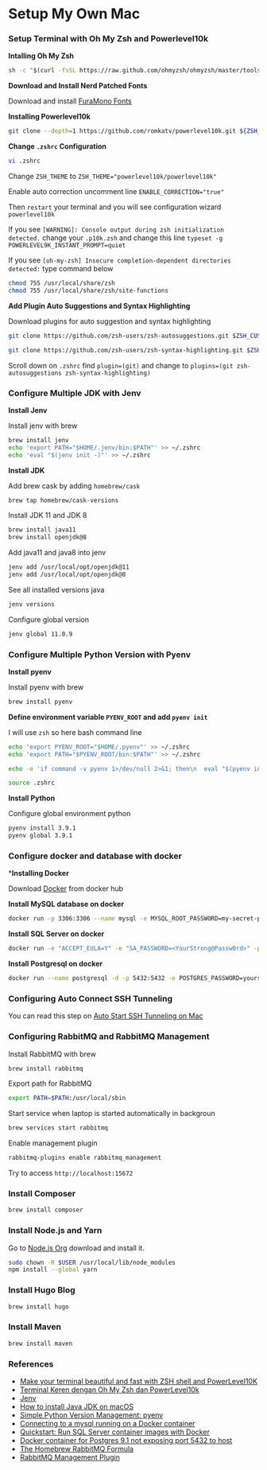 # Setup My Own Mac


<!--more-->

### Setup Terminal with Oh My Zsh and Powerlevel10k

**Intalling Oh My Zsh**
```bash
sh -c "$(curl -fsSL https://raw.github.com/ohmyzsh/ohmyzsh/master/tools/install.sh)"
```

**Download and Install Nerd Patched Fonts**

Download and install [FuraMono Fonts](https://github.com/ryanoasis/nerd-fonts/blob/master/patched-fonts/FiraMono/Regular/complete/Fura%20Mono%20Regular%20Nerd%20Font%20Complete.otf?raw=true)

**Installing Powerlevel10k**
```bash
git clone --depth=1 https://github.com/romkatv/powerlevel10k.git ${ZSH_CUSTOM:-~/.oh-my-zsh/custom}/themes/powerlevel10k
```

**Change `.zshrc` Configuration**
```bash
vi .zshrc
```

Change `ZSH_THEME` to `ZSH_THEME="powerlevel10k/powerlevel10k"`

Enable auto correction uncomment line `ENABLE_CORRECTION="true"`

Then `restart` your terminal and you will see configuration wizard `powerlevel10k`

If you see `[WARNING]: Console output during zsh initialization detected.` change your `.p10k.zsh` and change this line `typeset -g POWERLEVEL9K_INSTANT_PROMPT=quiet`

If you see `[oh-my-zsh] Insecure completion-dependent directories detected:` type command below

```bash
chmod 755 /usr/local/share/zsh
chmod 755 /usr/local/share/zsh/site-functions
```

**Add Plugin Auto Suggestions and Syntax Highlighting**

Download plugins for auto suggestion and syntax highlighting

```bash
git clone https://github.com/zsh-users/zsh-autosuggestions.git $ZSH_CUSTOM/plugins/zsh-autosuggestions

git clone https://github.com/zsh-users/zsh-syntax-highlighting.git $ZSH_CUSTOM/plugins/zsh-syntax-highlighting
```

Scroll down on `.zshrc` find `plugin=(git)` and change to `plugins=(git zsh-autosuggestions zsh-syntax-highlighting)`

### Configure Multiple JDK with Jenv

**Install Jenv**

Install jenv with brew
```bash
brew install jenv
echo 'export PATH="$HOME/.jenv/bin:$PATH"' >> ~/.zshrc
echo 'eval "$(jenv init -)"' >> ~/.zshrc
```

**Install JDK**

Add brew cask by adding `homebrew/cask`
```bash
brew tap homebrew/cask-versions
```

Install JDK 11 and JDK 8
```bash
brew install java11
brew install openjdk@8
```

Add java11 and java8 into jenv
```bash
jenv add /usr/local/opt/openjdk@11
jenv add /usr/local/opt/openjdk@8
```

See all installed versions java
```bash
jenv versions
```

Configure global version
```bash
jenv global 11.0.9
```

### Configure Multiple Python Version with Pyenv


**Install pyenv**

Install pyenv with brew
```bash
brew install pyenv
```

**Define environment variable `PYENV_ROOT` and add `pyenv init`**

I will use `zsh` so here bash command line

```bash
echo 'export PYENV_ROOT="$HOME/.pyenv"' >> ~/.zshrc
echo 'export PATH="$PYENV_ROOT/bin:$PATH"' >> ~/.zshrc

echo -e 'if command -v pyenv 1>/dev/null 2>&1; then\n  eval "$(pyenv init -)"\nfi' >> ~/.zshrc

source .zshrc
```

**Install Python**

Configure global environment python
```bash
pyenv install 3.9.1
pyenv global 3.9.1
```

### Configure docker and database with docker

***Installing Docker**

Download [Docker](https://hub.docker.com/editions/community/docker-ce-desktop-mac/) from docker hub

**Install MySQL database on docker**
```bash
docker run -p 3306:3306 --name mysql -e MYSQL_ROOT_PASSWORD=my-secret-pw -d mysql:latest
```

**Install SQL Server on docker**
```bash
docker run -e "ACCEPT_EULA=Y" -e "SA_PASSWORD=<YourStrong@Passw0rd>" -p 1433:1433 --name sqlserver -h sqlserver -d mcr.microsoft.com/mssql/server:2019-latest
```

**Install Postgresql on docker**
```bash
docker run --name postgresql -d -p 5432:5432 -e POSTGRES_PASSWORD=yoursecretpassword postgres
```

### Configuring Auto Connect SSH Tunneling

You can read this step on [Auto Start SSH Tunneling on Mac](https://blog.piinalpin.com/2020/09/auto-start-ssh-tunneling-mac/)

### Configuring RabbitMQ and RabbitMQ Management

Install RabbitMQ with brew
```bash
brew install rabbitmq
```

Export path for RabbitMQ
```bash
export PATH=$PATH:/usr/local/sbin
```

Start service when laptop is started automatically in backgroun
```bash
brew services start rabbitmq
```

Enable management plugin
```bash
rabbitmq-plugins enable rabbitmq_management
```

Try to access `http://localhost:15672`

### Install Composer

```bash
brew install composer
```

### Install Node.js and Yarn
Go to [Node.js Org](https://nodejs.org/en/) download and install it.

```bash
sudo chown -R $USER /usr/local/lib/node_modules
npm install --global yarn
```

### Install Hugo Blog

```bash
brew install hugo
```

### Install Maven 

```bash
brew install maven
```

### References
- [Make your terminal beautiful and fast with ZSH shell and PowerLevel10K](https://medium.com/@shivam1/make-your-terminal-beautiful-and-fast-with-zsh-shell-and-powerlevel10k-6484461c6efb)
- [Terminal Keren dengan Oh My Zsh dan PowerLevel10k](https://belajarinformatika.id/terminal-keren-dengan-oh-my-zsh-dan-powerlevel10k/)
- [Jenv](https://www.jenv.be/)
- [How to install Java JDK on macOS](https://mkyong.com/java/how-to-install-java-on-mac-osx/)
- [Simple Python Version Management: pyenv](https://github.com/pyenv/pyenv)
- [Connecting to a mysql running on a Docker container](https://github.com/docker-library/mysql/issues/95)
- [Quickstart: Run SQL Server container images with Docker](https://docs.microsoft.com/en-us/sql/linux/quickstart-install-connect-docker?view=sql-server-ver15&pivots=cs1-bash)
- [Docker container for Postgres 9.1 not exposing port 5432 to host](https://stackoverflow.com/questions/35928670/docker-container-for-postgres-9-1-not-exposing-port-5432-to-host)
- [The Homebrew RabbitMQ Formula](https://www.rabbitmq.com/install-homebrew.html)
- [RabbitMQ Management Plugin](https://www.rabbitmq.com/management.html)
